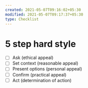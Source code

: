 ```yaml
---
created: 2021-05-07T09:16:02+05:30
modified: 2021-05-07T09:17:37+05:30
type: Checklist
---
```


# 5 step hard style

- [ ] Ask (ethical appeal)
- [ ] Set context (reasonable appeal)
- [ ] Present options (personal appeal)
- [ ] Confirm (practical appeal)
- [ ] Act (determination of action)